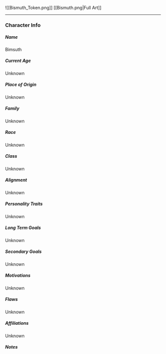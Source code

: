 ![[Bismuth_Token.png]]
[[Bismuth.png|Full Art]]

---
### Character Info

##### Name 
Bimsuth

##### Current Age
Unknown

##### Place of Origin
Unknown

##### Family
Unknown

##### Race
Unknown

##### Class
Unknown

##### Alignment
Unknown

##### Personality Traits
Unknown

##### Long Term Goals
Unknown

##### Secondary Goals
Unknown

##### Motivations
Unknown

##### Flaws
Unknown

##### Affiliations
Unknown

##### Notes
